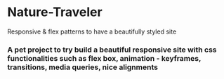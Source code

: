 # Nature-Traveler
Responsive &amp; flex patterns to have a beautifully styled site


### A pet project to try build a beautiful responsive site with css functionalities such as flex box, animation - keyframes, transitions, media queries, nice alignments
